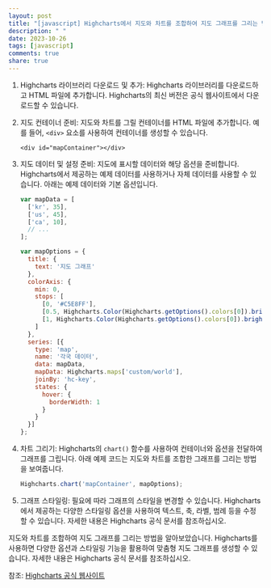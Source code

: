 ```yaml
---
layout: post
title: "[javascript] Highcharts에서 지도와 차트를 조합하여 지도 그래프를 그리는 방법은 무엇인가요?"
description: " "
date: 2023-10-26
tags: [javascript]
comments: true
share: true
---
```


1. Highcharts 라이브러리 다운로드 및 추가:
   Highcharts 라이브러리를 다운로드하고 HTML 파일에 추가합니다. Highcharts의 최신 버전은 공식 웹사이트에서 다운로드할 수 있습니다.

2. 지도 컨테이너 준비:
   지도와 차트를 그릴 컨테이너를 HTML 파일에 추가합니다. 예를 들어, `<div>` 요소를 사용하여 컨테이너를 생성할 수 있습니다.
   ```
   <div id="mapContainer"></div>
   ```

3. 지도 데이터 및 설정 준비:
   지도에 표시할 데이터와 해당 옵션을 준비합니다. Highcharts에서 제공하는 예제 데이터를 사용하거나 자체 데이터를 사용할 수 있습니다. 아래는 예제 데이터와 기본 옵션입니다.
   ```javascript
   var mapData = [
     ['kr', 35],
     ['us', 45],
     ['ca', 10],
     // ...
   ];

   var mapOptions = {
     title: {
       text: '지도 그래프'
     },
     colorAxis: {
       min: 0,
       stops: [
         [0, '#C5E8FF'],
         [0.5, Highcharts.Color(Highcharts.getOptions().colors[0]).brighten(0.5).get()],
         [1, Highcharts.Color(Highcharts.getOptions().colors[0]).brighten(-0.5).get()]
       ]
     },
     series: [{
       type: 'map',
       name: '각국 데이터',
       data: mapData,
       mapData: Highcharts.maps['custom/world'],
       joinBy: 'hc-key',
       states: {
         hover: {
           borderWidth: 1
         }
       }
     }]
   };
   ```

4. 차트 그리기:
   Highcharts의 `chart()` 함수를 사용하여 컨테이너와 옵션을 전달하여 그래프를 그립니다. 아래 예제 코드는 지도와 차트를 조합한 그래프를 그리는 방법을 보여줍니다.
   ```javascript
   Highcharts.chart('mapContainer', mapOptions);
   ```

5. 그래프 스타일링:
   필요에 따라 그래프의 스타일을 변경할 수 있습니다. Highcharts에서 제공하는 다양한 스타일링 옵션을 사용하여 텍스트, 축, 라벨, 범례 등을 수정할 수 있습니다. 자세한 내용은 Highcharts 공식 문서를 참조하십시오.

지도와 차트를 조합하여 지도 그래프를 그리는 방법을 알아보았습니다. Highcharts를 사용하면 다양한 옵션과 스타일링 기능을 활용하여 맞춤형 지도 그래프를 생성할 수 있습니다. 자세한 내용은 Highcharts 공식 문서를 참조하십시오.

참조: [Highcharts 공식 웹사이트](https://www.highcharts.com/)